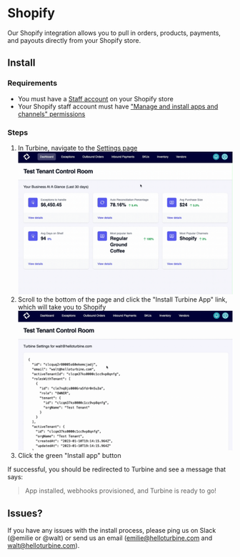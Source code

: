 # Shopify

Our Shopify integration allows you to pull in orders, products, payments, and payouts directly from your Shopify store.

## Install

### Requirements
- You must have a [Staff account](https://help.shopify.com/en/manual/your-account/staff-accounts/create-staff-accounts) on your Shopify store
- Your Shopify staff account must have ["Manage and install apps and channels" permissions](https://help.shopify.com/en/manual/your-account/staff-accounts/staff-permissions/staff-permissions-descriptions#apps-and-channels-permissions)

### Steps
1. In Turbine, navigate to the [Settings page](https://app.helloturbine.com/settings)
![Navigate to settings GIF](../../static/img/navigate-to-settings.gif)
2. Scroll to the bottom of the page and click the "Install Turbine App" link, which will take you to Shopify
![Scroll to install link GIF](../../static/img/scroll-to-install-link.gif)
3. Click the green "Install app" button

If successful, you should be redirected to Turbine and see a message that says:
> App installed, webhooks provisioned, and Turbine is ready to go!

## Issues?

If you have any issues with the install process, please ping us on Slack (@emilie or @walt) or send us an email (emilie@helloturbine.com and walt@helloturbine.com).
